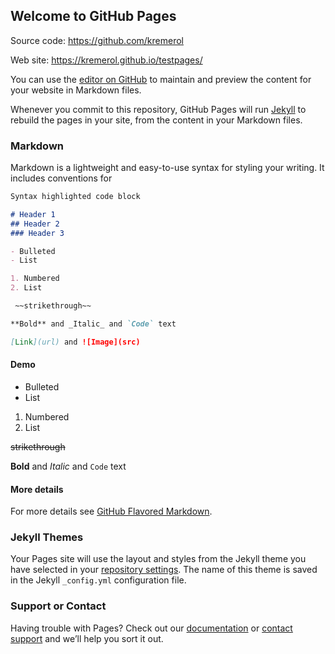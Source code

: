 ## Welcome to GitHub Pages

Source code: https://github.com/kremerol

Web site: https://kremerol.github.io/testpages/

You can use the [editor on GitHub](https://github.com/kremerol/testpages/edit/master/README.md) to maintain and preview the content for your website in Markdown files.

Whenever you commit to this repository, GitHub Pages will run [Jekyll](https://jekyllrb.com/) to rebuild the pages in your site, from the content in your Markdown files.

### Markdown

Markdown is a lightweight and easy-to-use syntax for styling your writing. It includes conventions for

```markdown
Syntax highlighted code block

# Header 1
## Header 2
### Header 3

- Bulleted
- List

1. Numbered
2. List

 ~~strikethrough~~

**Bold** and _Italic_ and `Code` text

[Link](url) and ![Image](src)
```


#### Demo

- Bulleted
- List

1. Numbered
2. List

 ~~strikethrough~~

**Bold** and _Italic_ and `Code` text

#### More details
For more details see [GitHub Flavored Markdown](https://guides.github.com/features/mastering-markdown/).

### Jekyll Themes

Your Pages site will use the layout and styles from the Jekyll theme you have selected in your [repository settings](https://github.com/kremerol/testpages/settings). The name of this theme is saved in the Jekyll `_config.yml` configuration file.

### Support or Contact

Having trouble with Pages? Check out our [documentation](https://help.github.com/categories/github-pages-basics/) or [contact support](https://github.com/contact) and we’ll help you sort it out.
